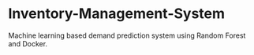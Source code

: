 # Inventory-Management-System
Machine learning based demand prediction system using Random Forest and Docker.
